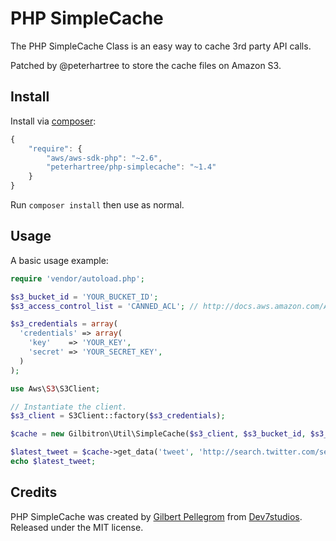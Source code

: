 # PHP SimpleCache

The PHP SimpleCache Class is an easy way to cache 3rd party API calls.

Patched by @peterhartree to store the cache files on Amazon S3.

## Install

Install via [composer](https://getcomposer.org):

```javascript
{
    "require": {
        "aws/aws-sdk-php": "~2.6",
        "peterhartree/php-simplecache": "~1.4"
    }
}
```

Run `composer install` then use as normal.

## Usage

A basic usage example:

```php
require 'vendor/autoload.php';

$s3_bucket_id = 'YOUR_BUCKET_ID';
$s3_access_control_list = 'CANNED_ACL'; // http://docs.aws.amazon.com/AmazonS3/latest/dev/acl-overview.html#canned-acl

$s3_credentials = array(
  'credentials' => array(
    'key'    => 'YOUR_KEY',
    'secret' => 'YOUR_SECRET_KEY',
  )
);

use Aws\S3\S3Client;

// Instantiate the client.
$s3_client = S3Client::factory($s3_credentials);

$cache = new Gilbitron\Util\SimpleCache($s3_client, $s3_bucket_id, $s3_access_control_list);

$latest_tweet = $cache->get_data('tweet', 'http://search.twitter.com/search.atom?q=from:gilbitron&rpp=1');
echo $latest_tweet;
```

## Credits

PHP SimpleCache was created by [Gilbert Pellegrom](http://gilbert.pellegrom.me) from [Dev7studios](http://dev7studios.com). Released under the MIT license.

